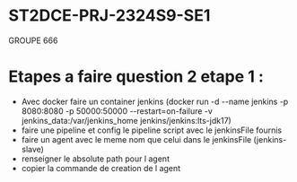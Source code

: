 # ST2DCE-PRJ-2324S9-SE1

GROUPE 666

# Etapes a faire question 2 etape 1 :

- Avec docker faire un container jenkins (docker run -d --name jenkins -p 8080:8080 -p 50000:50000 --restart=on-failure -v jenkins_data:/var/jenkins_home jenkins/jenkins:lts-jdk17)
- faire une pipeline et config le pipeline script avec le jenkinsFile fournis
- faire un agent avec le meme nom que celui dans le jenkinsFile (jenkins-slave)
- renseigner le absolute path pour l agent
- copier la commande de creation de l agent

